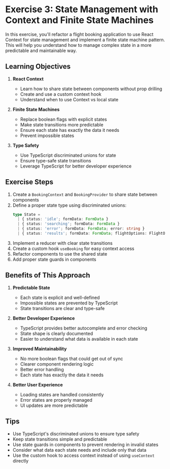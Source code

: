 # Exercise 3: State Management with Context and Finite State Machines

In this exercise, you'll refactor a flight booking application to use React Context for state management and implement a finite state machine pattern. This will help you understand how to manage complex state in a more predictable and maintainable way.

## Learning Objectives

1. **React Context**

   - Learn how to share state between components without prop drilling
   - Create and use a custom context hook
   - Understand when to use Context vs local state

2. **Finite State Machines**

   - Replace boolean flags with explicit states
   - Make state transitions more predictable
   - Ensure each state has exactly the data it needs
   - Prevent impossible states

3. **Type Safety**
   - Use TypeScript discriminated unions for state
   - Ensure type-safe state transitions
   - Leverage TypeScript for better developer experience

## Exercise Steps

1. Create a `BookingContext` and `BookingProvider` to share state between components
2. Define a proper state type using discriminated unions:
   ```typescript
   type State =
     | { status: 'idle'; formData: FormData }
     | { status: 'searching'; formData: FormData }
     | { status: 'error'; formData: FormData; error: string }
     | { status: 'results'; formData: FormData; flightOptions: FlightOption[] };
   ```
3. Implement a reducer with clear state transitions
4. Create a custom hook `useBooking` for easy context access
5. Refactor components to use the shared state
6. Add proper state guards in components

## Benefits of This Approach

1. **Predictable State**

   - Each state is explicit and well-defined
   - Impossible states are prevented by TypeScript
   - State transitions are clear and type-safe

2. **Better Developer Experience**

   - TypeScript provides better autocomplete and error checking
   - State shape is clearly documented
   - Easier to understand what data is available in each state

3. **Improved Maintainability**

   - No more boolean flags that could get out of sync
   - Clearer component rendering logic
   - Better error handling
   - Each state has exactly the data it needs

4. **Better User Experience**
   - Loading states are handled consistently
   - Error states are properly managed
   - UI updates are more predictable

## Tips

- Use TypeScript's discriminated unions to ensure type safety
- Keep state transitions simple and predictable
- Use state guards in components to prevent rendering in invalid states
- Consider what data each state needs and include only that data
- Use the custom hook to access context instead of using `useContext` directly
